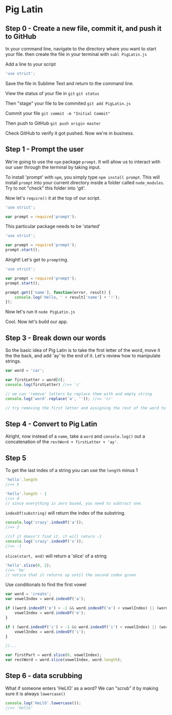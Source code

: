 # Pig Latin

## Step 0 - Create a new file, commit it, and push it to GitHub
In your command line, navigate to the directory where you want to start your file. then create the file in your terminal with
`subl PigLatin.js`

Add a line to your script
```javascript
'use strict';

```

Save the file in Sublime Text and return to the command line.

View the status of your file in `git`
`git status`

Then "stage" your file to be commited
`git add PigLatin.js`

Commit your file
`git commit -m "Initial Commit"`

Then push to GitHub
`git push origin master`

Check GitHub to verify it got pushed. Now we're in business.

## Step 1 - Prompt the user

We're going to use the `npm` package `prompt`. It will allow us to interact with our user through the terminal by taking input.

To install 'prompt' with `npm`, you simply type `npm install prompt`. This will install `prompt` into your current directory inside a folder called `node_modules`. Try to not "check" this folder into 'git'.

Now let's `require()` it at the top of our script.

```javascript
'use strict';

var prompt = require('prompt');

```

This particular package needs to be 'started'

```javascript
'use strict';

var prompt = require('prompt');
prompt.start();
```

Alright! Let's get to `prompt`ing.

```javascript
'use strict';

var prompt = require('prompt');
prompt.start();

prompt.get(['name'], function(error, result) {
    console.log('Hello, ' + result['name'] + '!');
});
```

Now let's run it `node PigLatin.js`

Cool. Now let's build our app.

## Step 3 - Break down our words

So the basic idea of Pig Latin is to take the first letter of the word, move it the the back, and add 'ay' to the end of it. Let's review how to manipulate strings.
```javascript
var word = 'car';

var firstLetter = word[0];
console.log(firstLetter) //=> 'c'

// we can 'remove' letters by replace them with and empty string
console.log('word'.replace('a', '')); //=> 'cr'

// try removing the first letter and assigning the rest of the word to a var restWord
```

## Step 4 - Convert to Pig Latin

Alright, now instead of a `name`, take a `word` and `console.log()` out a concatenation of the `restWord + firstLetter + 'ay'`.

## Step 5
To get the last index of a string you can use the `length` minus 1
```javascript
'hello'.length
//=> 5

'hello'.length - 1
//=> 4
// since everything is zero based, you need to subtract one.
```

`indexOf(substring)` will return the index of the substring.
```javascript
console.log('crazy'.indexOf('a'));
//=> 2

//if it doesn't find it, it will return -1
console.log('crazy'.indexOf('x'));
//=> -1

```

`slice(start, end)` will return a 'slice' of a string
```javascript
'hello'.slice(0, 2);
//=> 'he'
// notice that it returns up until the second index given
```

Use conditionals to find the first vowel
```javascript
var word = 'create';
var vowelIndex = word.indexOf('a');

if ((word.indexOf('e') > -1 && word.indexOf('e') < vowelIndex) || (word.indexOf('e') === -1) ) {
    vowelIndex = word.indexOf('e');
} 

if ( (word.indexOf('i') > -1 && word.indexOf('i') < vowelIndex) || (word.indexOf('i') === -1) ) {
    vowelIndex = word.indexOf('i');
}

//...

var firstPart = word.slice(0, vowelIndex);
var restWord = word.slice(vowelIndex, word.length);
```

## Step 6 - data scrubbing
What if someone enters 'HeLlO' as a word? We can "scrub" it by making sure it is always `lowercase()`
```javascript
console.log('HeLlO'.lowercase());
//=> 'hello'
```
